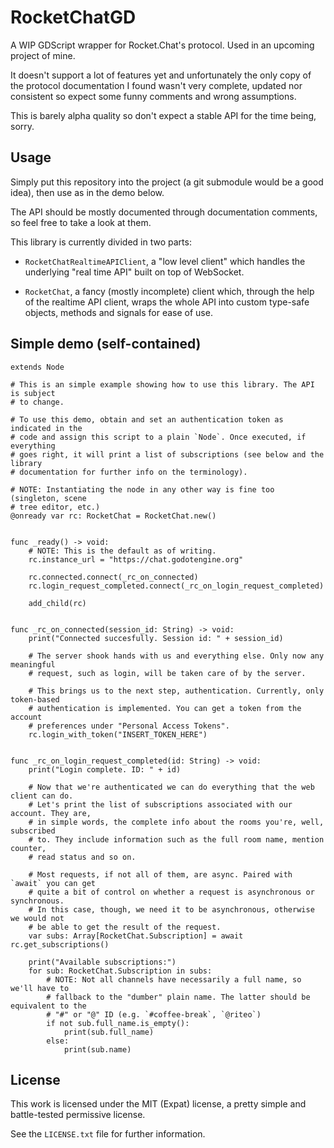# RocketChatGD

A WIP GDScript wrapper for Rocket.Chat's protocol. Used in an upcoming project
of mine.

It doesn't support a lot of features yet and unfortunately the only copy of the
protocol documentation I found wasn't very complete, updated nor consistent so
expect some funny comments and wrong assumptions.

This is barely alpha quality so don't expect a stable API for the time being,
sorry.


## Usage

Simply put this repository into the project (a git submodule would be a good
idea), then use as in the demo below.

The API should be mostly documented through documentation comments, so feel free
to take a look at them.

This library is currently divided in two parts:

 - `RocketChatRealtimeAPIClient`, a "low level client" which handles the
underlying "real time API" built on top of WebSocket.

 - `RocketChat`, a fancy (mostly incomplete) client which, through the help of
the realtime API client, wraps the whole API into custom type-safe objects,
methods and signals for ease of use.


## Simple demo (self-contained)

```gdscript
extends Node

# This is an simple example showing how to use this library. The API is subject
# to change.

# To use this demo, obtain and set an authentication token as indicated in the
# code and assign this script to a plain `Node`. Once executed, if everything
# goes right, it will print a list of subscriptions (see below and the library
# documentation for further info on the terminology).

# NOTE: Instantiating the node in any other way is fine too (singleton, scene
# tree editor, etc.)
@onready var rc: RocketChat = RocketChat.new()


func _ready() -> void:
	# NOTE: This is the default as of writing.
	rc.instance_url = "https://chat.godotengine.org"

	rc.connected.connect(_rc_on_connected)
	rc.login_request_completed.connect(_rc_on_login_request_completed)

	add_child(rc)


func _rc_on_connected(session_id: String) -> void:
	print("Connected succesfully. Session id: " + session_id)

	# The server shook hands with us and everything else. Only now any meaningful
	# request, such as login, will be taken care of by the server.

	# This brings us to the next step, authentication. Currently, only token-based
	# authentication is implemented. You can get a token from the account
	# preferences under "Personal Access Tokens".
	rc.login_with_token("INSERT_TOKEN_HERE")


func _rc_on_login_request_completed(id: String) -> void:
	print("Login complete. ID: " + id)

	# Now that we're authenticated we can do everything that the web client can do.
	# Let's print the list of subscriptions associated with our account. They are,
	# in simple words, the complete info about the rooms you're, well, subscribed
	# to. They include information such as the full room name, mention counter,
	# read status and so on.

	# Most requests, if not all of them, are async. Paired with `await` you can get
	# quite a bit of control on whether a request is asynchronous or synchronous.
	# In this case, though, we need it to be asynchronous, otherwise we would not
	# be able to get the result of the request.
	var subs: Array[RocketChat.Subscription] = await rc.get_subscriptions()

	print("Available subscriptions:")
	for sub: RocketChat.Subscription in subs:
		# NOTE: Not all channels have necessarily a full name, so we'll have to
		# fallback to the "dumber" plain name. The latter should be equivalent to the
		# "#" or "@" ID (e.g. `#coffee-break`, `@riteo`)
		if not sub.full_name.is_empty():
			print(sub.full_name)
		else:
			print(sub.name)
```


## License

This work is licensed under the MIT (Expat) license, a pretty simple and
battle-tested permissive license.

See the `LICENSE.txt` file for further information.
